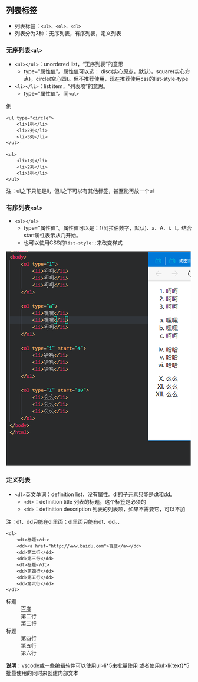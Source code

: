 ## 列表标签

* 列表标签：`<ul>、<ol>、<dl>`
* 列表分为3种：无序列表，有序列表，定义列表


### 无序列表`<ul>`

* `<ul></ul>`：unordered list，“无序列表”的意思
  * type="属性值"。属性值可以选： disc(实心原点，默认)，square(实心方点)，circle(空心圆)。但不推荐使用，现在推荐使用css的list-style-type
* `<li></li>`：list item，“列表项”的意思。
  * type="属性值"。同`<ul>`

例

    <ul type="circle">
        <li>1列</li>
        <li>2列</li>
        <li>3列</li>
    </ul>

    <ul>
        <li>1列</li>
        <li>2列</li>
        <li>3列</li>
    </ul>


注：ul之下只能是li，但li之下可以有其他标签，甚至能再放一个ul

### 有序列表`<ol>`

* `<ol></ol>`
  * type="属性值"。属性值可以是：1(阿拉伯数字，默认)、a、A、i、I。结合start属性表示从几开始。
  * 也可以使用CSS的`list-style:;`来改变样式

![](img/有序列表.png)


### 定义列表

* `<dl>`英文单词：definition list，没有属性。dl的子元素只能是dt和dd。
  * `<dt>`：definition title 列表的标题，这个标签是必须的
  * `<dd>`：definition description 列表的列表项，如果不需要它，可以不加

注：dt、dd只能在dl里面；dl里面只能有dt、dd。、


    <dl>
        <dt>标题</dt>
        <dd><a href="http://www.baidu.com">百度</a></dd>
        <dd>第二行</dd>
        <dd>第三行</dd>
        <dt>标题</dt>
        <dd>第四行</dd>
        <dd>第五行</dd>
        <dd>第六行</dd>
    </dl>


<dl>
	<dt>标题</dt>
	<dd><a href="http://www.baidu.com">百度</a></dd>
	<dd>第二行</dd>
	<dd>第三行</dd>
	<dt>标题</dt>
	<dd>第四行</dd>
	<dd>第五行</dd>
	<dd>第六行</dd>
</dl>

**说明**：vscode或一些编辑软件可以使用ul>li*5来批量使用
或者使用ul>li{text}*5批量使用的同时来创建内部文本
